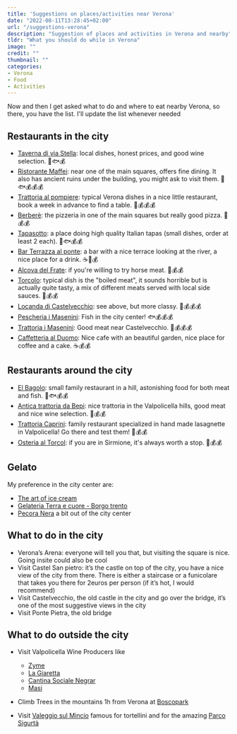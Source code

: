 ```yaml
---
title: 'Suggestions on places/activities near Verona'
date: "2022-08-11T13:28:45+02:00"
url: "/suggestions-verona"
description: "Suggestion of places and activities in Verona and nearby"
tldr: "What you should do while in Verona"
image: ""
credit: ""
thumbnail: ""
categories:
- Verona
- Food
- Activities
---
```


Now and then I get asked what to do and where to eat nearby Verona, so there, you have the list. I'll update the list whenever needed

<!--more-->

## Restaurants in the city

* [Taverna di via Stella](https://www.tripadvisor.com/Restaurant_Review-g187871-d1087202-Reviews-La_Taverna_di_Via_Stella-Verona_Province_of_Verona_Veneto.html): local dishes, honest prices, and good wine selection. 🥩🐟💰
* [Ristorante Maffei](https://ristorantemaffei.it/): near one of the main squares, offers fine dining. It also has ancient ruins under the building, you might ask to visit them. 🥩🐟💰💰💰
* [Trattoria al pompiere](http://www.alpompiere.com/it/): typical Verona dishes in a nice little restaurant, book a week in advance to find a table. 🥩💰💰💰
* [Berberè](https://www.berberepizza.it/en/berbere-verona/): the pizzeria in one of the main squares but really good pizza. 🍕💰💰
* [Tapasotto](https://www.tapasotto.com/): a place doing high quality Italian tapas (small dishes, order at least 2 each). 🥩🐟💰💰
* [Bar Terrazza al ponte](https://www.tripadvisor.com/Restaurant_Review-g187871-d2140257-Reviews-Terrazza_Bar_al_Ponte-Verona_Province_of_Verona_Veneto.html): a bar with a nice terrace looking at the river, a nice place for a drink. ☕🍹💰
* [Alcova del Frate](https://www.alcovadelfrate.it/): if you're willing to try horse meat. 🥩💰💰
* [Torcolo](https://www.ristorantetorcolo.it/): typical dish is the "boiled meat", it sounds horrible but is actually quite tasty, a mix of different meats served with local side sauces. 🥩💰💰
* [Locanda di Castelvecchio](https://www.tripadvisor.com/Restaurant_Review-g187871-d1087170-Reviews-Locanda_di_Castelvecchio-Verona_Province_of_Verona_Veneto.html): see above, but more classy. 🥩💰💰💰
* [Pescheria i Masenini](https://www.pescheriaimasenini.it/): Fish in the city center! 🐟💰💰💰
* [Trattoria i Masenini](https://trattoriaimasenini.it/en/): Good meat near Castelvecchio. 🥩💰💰💰
* [Caffetteria al Duomo](https://www.tripadvisor.com/Restaurant_Review-g187871-d4025636-Reviews-Ristorante_Bar_Caffetteria_Al_Duomo-Verona_Province_of_Verona_Veneto.html): Nice cafe with an beautiful garden, nice place for coffee and a cake. ☕💰💰

## Restaurants around the city

* [El Bagolo](https://elbagolo.it/?lang=en): small family restaurant in a hill, astonishing food for both meat and fish. 🥩🐟💰💰
* [Antica trattoria da Bepi](https://www.tripadvisor.com/Restaurant_Review-g2209338-d2616383-Reviews-Antica_Trattoria_da_Bepi-Marano_di_Valpolicella_Province_of_Verona_Veneto.html): nice trattoria in the Valpolicella hills, good meat and nice wine selection. 🥩💰💰
* [Trattoria Caprini](https://trattoriacaprini.it/): family restaurant specialized in hand made lasagnette in Valpolicella! Go there and test them! 🥩💰💰
* [Osteria al Torcol](https://www.tripadvisor.com/Restaurant_Review-g187842-d1458498-Reviews-Osteria_al_Torcol-Sirmione_Province_of_Brescia_Lombardy.html): if you are in Sirmione, it's always worth a stop. 🥩💰💰

## Gelato
My preference in the city center are: 

* [The art of ice cream](https://www.tripadvisor.com/Restaurant_Review-g187871-d6555166-Reviews-L_Arte_del_Gelato-Verona_Province_of_Verona_Veneto.html)
* [Gelateria Terra e cuore - Borgo trento](https://terraecuoregelato.it/)
* [Pecora Nera](https://www.tripadvisor.com/Restaurant_Review-g187871-d3575232-Reviews-Pecoranera-Verona_Province_of_Verona_Veneto.html) a bit out of the city center

## What to do in the city

* Verona’s Arena: everyone will tell you that, but visiting the square is nice. Going insite could also be cool
* Visit Castel San pietro: it’s the castle on top of the city, you have a nice view of the city from there. There is either a staircase or a funicolare that takes you there for 2euros per person (if it’s hot, I would recommend)
* Visit Castelvecchio, the old castle in the city and go over the bridge, it’s one of the most suggestive views in the city
* Visit Ponte Pietra, the old bridge

## What to do outside the city

* Visit Valpolicella Wine Producers like
    * [Zyme](http://www.zyme.it/)
    * [La Giaretta](https://www.cantinalagiaretta.com)
    * [Cantina Sociale Negrar](https://www.cantinanegrar.it/)
    * [Masi](https://www.masi.it/en/masi-wine-experience/masi-cellars)

* Climb Trees in the mountains 1h from Verona at [Boscopark](https://www.boscopark.it/)
* Visit [Valeggio sul Mincio](https://www.valeggio.com/?lang=en) famous for tortellini and for the amazing [Parco Sigurtà](https://www.sigurta.it/)



